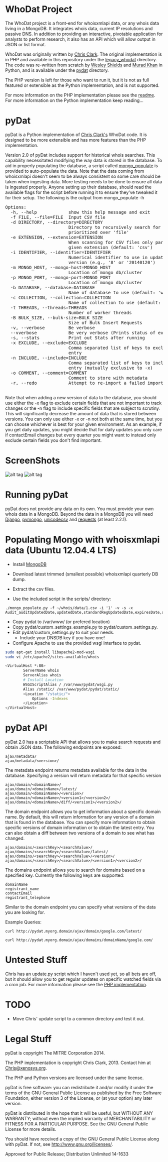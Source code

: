 WhoDat Project
==============

The WhoDat project is a front-end for whoisxmlapi data, or any whois data
living in a MongoDB. It integrates whois data, current IP resolutions and
passive DNS. In addition to providing an interactive, pivotable application
for analysts to perform research, it also has an API which will allow output
in JSON or list format.

WhoDat was originally written by [Chris Clark](https://github.com/Xen0ph0n).
The original implementation is in PHP and available in this repository under
the [legacy_whodat](../master/legacy_whodat) directory. The code was re-written
from scratch by [Wesley Shields](https://github.com/wxsBSD) and
[Murad Khan](https://github.com/mraoul) in Python, and is available under the
[pydat](../master/pydat) directory.

The PHP version is left for those who want to run it, but it is not as full
featured or extensible as the Python implementation, and is not supported.

For more information on the PHP implementation please see the [readme](../master/legacy_whodat/README.md). For more information on the Python implementation
keep reading...


pyDat
=====

pyDat is a Python implementation of [Chris Clark's](https://github.com/Xen0ph0n)
WhoDat code. It is designed to be more extensible and has more features than
the PHP implementation.

Version 2.0 of pyDat includes support for historical whois searches. This capability
necessitated modifying the way data is stored in the database. To aid in properly populating
the database, a script called [mongo_populate](./pydat/scripts/mongo_populate.py) is provided
to auto-populate the data. Note that the data coming from whoisxmlapi doesn't seem to be always
consistent so some care should be taken when ingesting data. More testing needs to be done to ensure
all data is ingested properly. Anyone setting up their database, should read the available flags for the
script before running it to ensure they've tweaked it for their setup. The following is the output from
mongo_populate -h

<pre>
Options:
  -h, --help            show this help message and exit
  -f FILE, --file=FILE  Input CSV file
  -d DIRECTORY, --directory=DIRECTORY
                        Directory to recursively search for CSV files -
                        prioritized over 'file'
  -e EXTENSION, --extension=EXTENSION
                        When scanning for CSV files only parse files with
                        given extension (default: 'csv')
  -i IDENTIFIER, --identifier=IDENTIFIER
                        Numerical identifier to use in update to signify
                        version (e.g., '8' or '20140120')
  -m MONGO_HOST, --mongo-host=MONGO_HOST
                        Location of mongo db/cluster
  -p MONGO_PORT, --mongo-port=MONGO_PORT
                        Location of mongo db/cluster
  -b DATABASE, --database=DATABASE
                        Name of database to use (default: 'whois')
  -c COLLECTION, --collection=COLLECTION
                        Name of collection to use (default: 'whois')
  -t THREADS, --threads=THREADS
                        Number of worker threads
  -B BULK_SIZE, --bulk-size=BULK_SIZE
                        Size of Bulk Insert Requests
  -v, --verbose         Be verbose
  --vverbose            Be very verbose (Prints status of every domain parsed)
  -s, --stats           Print out Stats after running
  -x EXCLUDE, --exclude=EXCLUDE
                        Comma separated list of keys to exclude if updating
                        entry
  -n INCLUDE, --include=INCLUDE
                        Comma separated list of keys to include if updating
                        entry (mutually exclusive to -x)
  -o COMMENT, --comment=COMMENT
                        Comment to store with metadata
  -r, --redo            Attempt to re-import a failed import

</pre>


Note that when adding a new version of data to the database, you should use either the -x flag to exclude certain
fields that are not important to track changes or the -n flag to include specific fields that are subject to scrutiny.
This will significantly decrease the amount of data that is stored between versions. You can only use either -x or -n not both
at the same time, but you can choose whichever is best for your given environment. As an example, if you get daily updates, you
might decide that for daily updates you only care if contactEmail changes but every quarter you might want to instead only exclude
certain fields you don't find important.

ScreenShots
===========

![alt tag](http://imgur.com/DmzZIgH.png)
![alt tag](http://i.imgur.com/6vPVU6a.png)

Running pyDat
=============

pyDat does not provide any data on its own. You must provide your own whois
data in a MongoDB. Beyond the data in a MongoDB you will need
[Django](https://djangoproject.com), [pymongo](https://pypi.python.org/pypi/pymongo/), [unicodecsv](https://pypi.python.org/pypi/unicodecsv)
and [requests](https://pypi.python.org/pypi/requests) (at least 2.2.1).


Populating Mongo with whoisxmlapi data (Ubuntu 12.04.4 LTS)
===========================================================

- Install [MongoDB](http://docs.mongodb.org/manual/tutorial/install-mongodb-on-ubuntu/)
- Download latest trimmed (smallest possible) whoisxmlapi quarterly DB dump.
- Extract the csv files.

- Use the included script in the scripts/ directory:

```
./mongo_populate.py -f ~/whois/data/1.csv -i '1' -v -s -x Audit_auditUpdatedDate,updatedDate,standardRegUpdatedDate,expiresDate,standardRegExpiresDate
```

- Copy pydat to /var/www/ (or prefered location)
- Copy pydat/custom_settings_example.py to pydat/custom_settings.py.
- Edit pydat/custom_settings.py to suit your needs.
  - Include your DNSDB key if you have one!
- Configure Apache to use the provided wsgi interface to pydat.
```bash
sudo apt-get install libapache2-mod-wsgi
sudo vi /etc/apache2/sites-available/whois

<VirtualHost *:80>
        ServerName whois
        ServerAlias whois
        # Install Location
        WSGIScriptAlias / /var/www/pydat/wsgi.py
        Alias /static/ /var/www/pydat/pydat/static/
        <Location "/static/">
            Options -Indexes
        </Location>
</VirtualHost>
```

pyDat API
===========================================================

pyDat 2.0 has a scriptable API that allows you to make search requests and obtain JSON data. The following endpoints are exposed:

```
ajax/metadata/
ajax/metadata/<version>/
```

The metadata endpoint returns metadata available for the data in the database. Specifying a version will return metadata for that specific version

```
ajax/domain/<domainName>/
ajax/domain/<domainName>/latest/
ajax/domain/<domainName>/<version>/
ajax/domain/<domainName>/<version1>/<version2>/
ajax/domain/<domainName>/diff/<version1>/<version2>/
```

The domain endpoint allows you to get information about a specific domain name. By default, this will return information for any version of a domain that is found in the database. You can specify more information to obtain specific versions of domain information or to obtain the latest entry. You can also obtain a diff between two versions of a domain to see what has changed.


```
ajax/domains/<searchKey>/<searchValue>/
ajax/domains/<searchKey>/<searchValue>/latest/
ajax/domains/<searchKey>/<searchValue>/<version>/
ajax/domains/<searchKey>/<searchValue>/<version1>/<version2>/
```

The domains endpoint allows you to search for domains based on a specified key. Currently the following keys are supported:

```
domainName
registrant_name
contactEmail
registrant_telephone
```

Similar to the domain endpoint you can specify what versions of the data you are looking for.


Example Queries:

```
curl http://pydat.myorg.domain/ajax/domain/google.com/latest/

curl http://pydat.myorg.domain/ajax/domains/domainName/google.com/
```


Untested Stuff
=============

Chris has an update.py script which I haven't used yet, so all bets are off,
but it should allow you to get regular updates on specific watched fields via
a cron job. For more information please see the [PHP implementation](../master/whodat).

TODO
====

- Move Chris' update script to a common directory and test it out.

Legal Stuff
===========

pyDat is copyright The MITRE Corporation 2014.

The PHP implementation is copyright Chris Clark, 2013. Contact him at
Chris@xenosys.org.

The PHP and Python versions are licensed under the same license.

pyDat is free software: you can redistribute it and/or modify it under the
terms of the GNU General Public License as published by the Free Software
Foundation, either version 3 of the License, or (at your option) any later
version.

pyDat is distributed in the hope that it will be useful, but WITHOUT ANY
WARRANTY; without even the implied warranty of MERCHANTABILITY or FITNESS
FOR A PARTICULAR PURPOSE. See the GNU General Public License for more
details.

You should have received a copy of the GNU General Public License along
with pyDat. If not, see http://www.gnu.org/licenses/.

Approved for Public Release; Distribution Unlimited 14-1633
